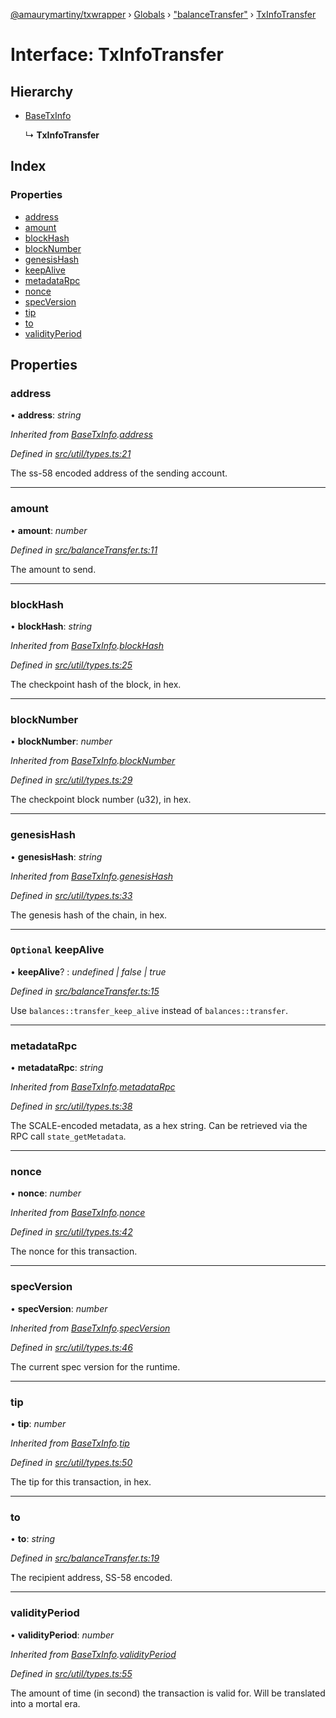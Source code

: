 [@amaurymartiny/txwrapper](../README.md) › [Globals](../globals.md) › ["balanceTransfer"](../modules/_balancetransfer_.md) › [TxInfoTransfer](_balancetransfer_.txinfotransfer.md)

# Interface: TxInfoTransfer

## Hierarchy

* [BaseTxInfo](_util_types_.basetxinfo.md)

  ↳ **TxInfoTransfer**

## Index

### Properties

* [address](_balancetransfer_.txinfotransfer.md#address)
* [amount](_balancetransfer_.txinfotransfer.md#amount)
* [blockHash](_balancetransfer_.txinfotransfer.md#blockhash)
* [blockNumber](_balancetransfer_.txinfotransfer.md#blocknumber)
* [genesisHash](_balancetransfer_.txinfotransfer.md#genesishash)
* [keepAlive](_balancetransfer_.txinfotransfer.md#optional-keepalive)
* [metadataRpc](_balancetransfer_.txinfotransfer.md#metadatarpc)
* [nonce](_balancetransfer_.txinfotransfer.md#nonce)
* [specVersion](_balancetransfer_.txinfotransfer.md#specversion)
* [tip](_balancetransfer_.txinfotransfer.md#tip)
* [to](_balancetransfer_.txinfotransfer.md#to)
* [validityPeriod](_balancetransfer_.txinfotransfer.md#validityperiod)

## Properties

###  address

• **address**: *string*

*Inherited from [BaseTxInfo](_util_types_.basetxinfo.md).[address](_util_types_.basetxinfo.md#address)*

*Defined in [src/util/types.ts:21](https://github.com/paritytech/txwrapper/blob/74e5037/src/util/types.ts#L21)*

The ss-58 encoded address of the sending account.

___

###  amount

• **amount**: *number*

*Defined in [src/balanceTransfer.ts:11](https://github.com/paritytech/txwrapper/blob/74e5037/src/balanceTransfer.ts#L11)*

The amount to send.

___

###  blockHash

• **blockHash**: *string*

*Inherited from [BaseTxInfo](_util_types_.basetxinfo.md).[blockHash](_util_types_.basetxinfo.md#blockhash)*

*Defined in [src/util/types.ts:25](https://github.com/paritytech/txwrapper/blob/74e5037/src/util/types.ts#L25)*

The checkpoint hash of the block, in hex.

___

###  blockNumber

• **blockNumber**: *number*

*Inherited from [BaseTxInfo](_util_types_.basetxinfo.md).[blockNumber](_util_types_.basetxinfo.md#blocknumber)*

*Defined in [src/util/types.ts:29](https://github.com/paritytech/txwrapper/blob/74e5037/src/util/types.ts#L29)*

The checkpoint block number (u32), in hex.

___

###  genesisHash

• **genesisHash**: *string*

*Inherited from [BaseTxInfo](_util_types_.basetxinfo.md).[genesisHash](_util_types_.basetxinfo.md#genesishash)*

*Defined in [src/util/types.ts:33](https://github.com/paritytech/txwrapper/blob/74e5037/src/util/types.ts#L33)*

The genesis hash of the chain, in hex.

___

### `Optional` keepAlive

• **keepAlive**? : *undefined | false | true*

*Defined in [src/balanceTransfer.ts:15](https://github.com/paritytech/txwrapper/blob/74e5037/src/balanceTransfer.ts#L15)*

Use `balances::transfer_keep_alive` instead of `balances::transfer`.

___

###  metadataRpc

• **metadataRpc**: *string*

*Inherited from [BaseTxInfo](_util_types_.basetxinfo.md).[metadataRpc](_util_types_.basetxinfo.md#metadatarpc)*

*Defined in [src/util/types.ts:38](https://github.com/paritytech/txwrapper/blob/74e5037/src/util/types.ts#L38)*

The SCALE-encoded metadata, as a hex string. Can be retrieved via the RPC
call `state_getMetadata`.

___

###  nonce

• **nonce**: *number*

*Inherited from [BaseTxInfo](_util_types_.basetxinfo.md).[nonce](_util_types_.basetxinfo.md#nonce)*

*Defined in [src/util/types.ts:42](https://github.com/paritytech/txwrapper/blob/74e5037/src/util/types.ts#L42)*

The nonce for this transaction.

___

###  specVersion

• **specVersion**: *number*

*Inherited from [BaseTxInfo](_util_types_.basetxinfo.md).[specVersion](_util_types_.basetxinfo.md#specversion)*

*Defined in [src/util/types.ts:46](https://github.com/paritytech/txwrapper/blob/74e5037/src/util/types.ts#L46)*

The current spec version for the runtime.

___

###  tip

• **tip**: *number*

*Inherited from [BaseTxInfo](_util_types_.basetxinfo.md).[tip](_util_types_.basetxinfo.md#tip)*

*Defined in [src/util/types.ts:50](https://github.com/paritytech/txwrapper/blob/74e5037/src/util/types.ts#L50)*

The tip for this transaction, in hex.

___

###  to

• **to**: *string*

*Defined in [src/balanceTransfer.ts:19](https://github.com/paritytech/txwrapper/blob/74e5037/src/balanceTransfer.ts#L19)*

The recipient address, SS-58 encoded.

___

###  validityPeriod

• **validityPeriod**: *number*

*Inherited from [BaseTxInfo](_util_types_.basetxinfo.md).[validityPeriod](_util_types_.basetxinfo.md#validityperiod)*

*Defined in [src/util/types.ts:55](https://github.com/paritytech/txwrapper/blob/74e5037/src/util/types.ts#L55)*

The amount of time (in second) the transaction is valid for. Will be
translated into a mortal era.
